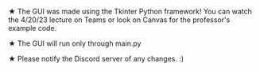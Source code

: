 ★ The GUI was made using the Tkinter Python framework!
You can watch the 4/20/23 lecture on Teams or look on 
Canvas for the professor's example code.

★ The GUI will run only through main.py

★ Please notify the Discord server of any changes. :)